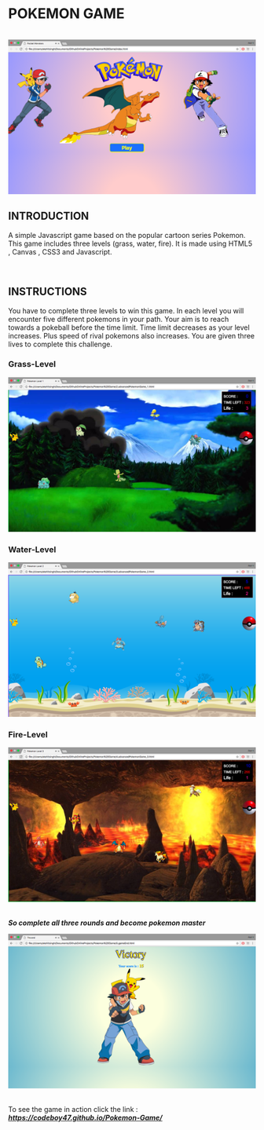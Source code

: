 # POKEMON GAME
<br>

<img  src = "https://github.com/akshitSingh07/Pokemon-Game/blob/master/Levels/start.png" />

<br>

## INTRODUCTION
A simple Javascript game based on the popular cartoon series Pokemon. This game includes three levels (grass, water, fire).
It is made using HTML5 , Canvas , CSS3 and Javascript. 

<br>

## INSTRUCTIONS

You have to complete three levels to win this game. In each level you will encounter five different pokemons in your path.
Your aim is to reach towards a pokeball before the time limit. Time limit decreases as your level increases. Plus speed of rival pokemons also increases. You are given three lives to complete this challenge.

### Grass-Level

<img  src = "https://github.com/akshitSingh07/Pokemon-Game/blob/master/Levels/Grass Level.png" />

<br>

### Water-Level

<img  src = "https://github.com/akshitSingh07/Pokemon-Game/blob/master/Levels/Water Level.png" />

<br>

### Fire-Level

<img  src = "https://github.com/akshitSingh07/Pokemon-Game/blob/master/Levels/Fire Level.png" />

<br>
<br>

**_So complete all three rounds and become pokemon master_**

<img  src = "https://github.com/akshitSingh07/Pokemon-Game/blob/master/Levels/Victory.png" />


<br>
<br>

To see the game in action click the link :  **_https://codeboy47.github.io/Pokemon-Game/_**
